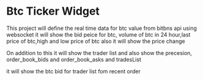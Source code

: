 # Btc Ticker  Widget
This project will define  the real time data for btc value from bitbns api using websocket it will show the bid peice for btc,
volume of btc in 24 hour,last price of btc,high and low price of btc also it will show the price change 

On addition to this it will show the trader list and also show the precesion, order_book_bids and order_book_asks and tradesList

it will show the btc bid for trader list fom recent order 

